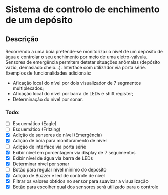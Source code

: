 # Sistema de controlo de enchimento de um depósito

## Descrição

Recorrendo a uma boia pretende-se monitorizar o nível de um depósito de água e controlar o seu enchimento por meio de uma eletro-válvula. Sensores de emergência permitem detetar situações anômalas (depósito vazio, demasiado cheio...). Interface com utilizador via porta série. Exemplos de funcionalidades adicionais:

- Afixação local do nível por dois visualizador de 7 segmentos multiplexados;
- Afixação local do nível por barra de LEDs e shift register;
- Determinação do nível por sonar.

### Todo:

- [ ] Esquemático (Eagle)
- [ ] Esquemático (Fritzing)
- [x] Adição de sensores de nível (Emergência)
- [x] Adição de boia para monitoramento de nível
- [ ] Adição de interface via porta série
- [x] Exibir nível em porcentagem via display de 7 seguimentos
- [x] Exibir nível de água via barra de LEDs
- [x] Determinar nível por sonar
- [ ] Botão para regular nível mínimo do deposito
- [x] Adição de Buzzer e led de controle de nível
- [x] Filtrar os valores obtidos no sensor para suavizar a visualização
- [x] Botão para escolher qual dos sensores será utilizado para o controle
